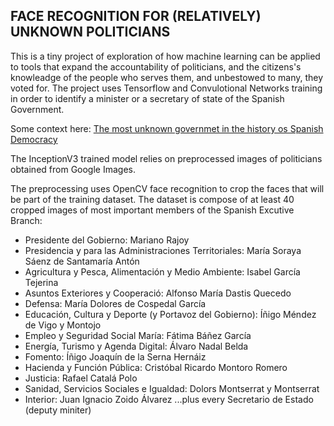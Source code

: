 ## FACE RECOGNITION FOR (RELATIVELY) UNKNOWN POLITICIANS

This is a tiny project of exploration of how machine learning can be applied to tools that expand the accountability of politicians, and the citizens's knowleadge of the people who serves them, and unbestowed to many, they voted for.
The project uses Tensorflow and Convulotional Networks training in order to identify a minister or a secretary of state of the Spanish Government. 

Some context here:
[The most unknown governmet in the history os Spanish Democracy](http://www.elmundo.es/espana/2018/02/18/5a887a2b22601dee4b8b45fe.html)

The InceptionV3 trained model relies on preprocessed images of politicians obtained from Google Images.

The preprocessing uses OpenCV face recognition to crop the faces that will be part of the training dataset. The dataset is compose of at least 40 cropped images of most important members of the Spanish Excutive Branch:

* Presidente del Gobierno: Mariano Rajoy
* Presidencia y para las Administraciones Territoriales: María Soraya Sáenz de Santamaría Antón
* Agricultura y Pesca, Alimentación y Medio Ambiente: Isabel García Tejerina
* Asuntos Exteriores y Cooperació: Alfonso María Dastis Quecedo
* Defensa: María Dolores de Cospedal García
* Educación, Cultura y Deporte
(y Portavoz del Gobierno): Íñigo Méndez de Vigo y Montojo
* Empleo y Seguridad Social	María: Fátima Báñez García
* Energía, Turismo y Agenda Digital: Álvaro Nadal Belda
* Fomento: Íñigo Joaquín de la Serna Hernáiz
* Hacienda y Función Pública: Cristóbal Ricardo Montoro Romero
* Justicia: Rafael Catalá Polo
* Sanidad, Servicios Sociales e Igualdad: Dolors Montserrat y Montserrat
* Interior: Juan Ignacio Zoido Álvarez
...plus every Secretario de Estado (deputy miniter)
